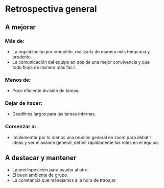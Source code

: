 # Retrospectiva general

## A mejorar
### Más de:
- La organización por completo, realizarla de manera más temprana y prudente.
- La comunicación del equipo en pos de una mejor convivencia y que todo fluya de manera más fácil.
### Menos de:
- Poco eficiente división de tareas.
### Dejar de hacer:
- Deadlines largos para las tareas internas.
### Comenzar a:
- Implementar por lo menos una reunión general en zoom para debatir ideas y ver el avance general, definir rápidamente los roles en el equipo.

## A destacar y mantener
- La predisposición para ayudar al otro.
- El buen ambiente de grupo.
- La constancia que manejamos a la hora de trabajar.
